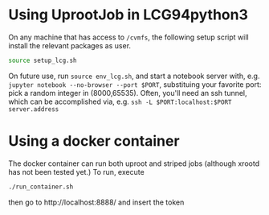 # Using UprootJob in LCG94python3
On any machine that has access to `/cvmfs`, the following setup script will install the relevant packages as user.
```bash
source setup_lcg.sh
```
On future use, run `source env_lcg.sh`, and start a notebook server with, e.g. `jupyter notebook --no-browser --port $PORT`, substituing your favorite port: pick a random integer in (8000,65535).
Often, you'll need an ssh tunnel, which can be accomplished via, e.g. `ssh -L $PORT:localhost:$PORT server.address`

# Using a docker container
The docker container can run both uproot and striped jobs (although xrootd has not been tested yet.)
To run, execute
```bash
./run_container.sh
```
then go to http://localhost:8888/ and insert the token
